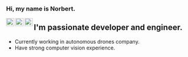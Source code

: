 ### Hi, my name is Norbert.

<a href="https://www.linkedin.com/in/norbert-ozga/">
  <img align="left" alt="Norbert's Linkdein" width="22px" src="https://cdn.jsdelivr.net/npm/simple-icons@v3/icons/linkedin.svg" />
</a>
<a href="https://github.com/norbertozga">
  <img align="left" alt="Norbert's Github" width="22px" src="https://cdn.jsdelivr.net/npm/simple-icons@v3/icons/github.svg" />
</a>
<a href="https://www.instagram.com/norbert_ozga/">
  <img align="left" alt="Norbert's Instagram" width="22px" src="https://cdn.jsdelivr.net/npm/simple-icons@v3/icons/instagram.svg" />
</a>

## I'm passionate developer and engineer.
- Currently working in autonomous drones company.
- Have strong computer vision experience.

<br />
<br />
